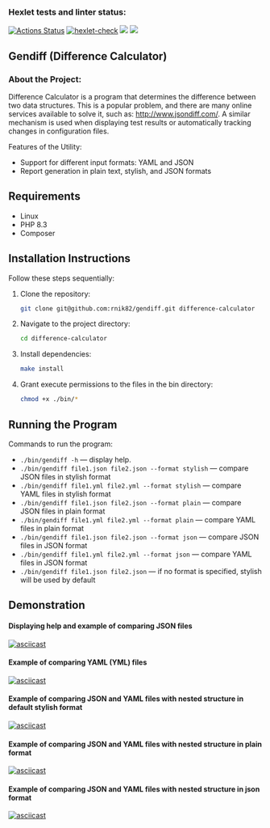 ### Hexlet tests and linter status:
[![Actions Status](https://github.com/rnik82/php-project-48/actions/workflows/hexlet-check.yml/badge.svg)](https://github.com/rnik82/php-project-48/actions)
[![hexlet-check](https://github.com/rnik82/php-project-48/actions/workflows/hexlet-check.yml/badge.svg)](https://github.com/rnik82/php-project-48/actions/workflows/hexlet-check.yml)
<a href="https://codeclimate.com/github/rnik82/php-project-48/maintainability"><img src="https://api.codeclimate.com/v1/badges/d784e95c4054c8f86da4/maintainability" /></a>
<a href="https://codeclimate.com/github/rnik82/php-project-48/test_coverage"><img src="https://api.codeclimate.com/v1/badges/d784e95c4054c8f86da4/test_coverage" /></a>

## Gendiff (Difference Calculator)

### About the Project:
 
Difference Calculator is a program that determines the difference between two data structures. This is a popular problem,
and there are many online services available to solve it, such as: http://www.jsondiff.com/. A similar mechanism is used
when displaying test results or automatically tracking changes in configuration files.

Features of the Utility:
- Support for different input formats: YAML and JSON
- Report generation in plain text, stylish, and JSON formats

## Requirements

- Linux
- PHP 8.3
- Composer

## Installation Instructions

Follow these steps sequentially:

1. Clone the repository:

    ```bash
    git clone git@github.com:rnik82/gendiff.git difference-calculator
    ```

2. Navigate to the project directory:
    
    ```bash
    cd difference-calculator
    ```
    
3. Install dependencies:
    
    ```bash
    make install
    ```
    
4. Grant execute permissions to the files in the bin directory:
    
    ```bash
    chmod +x ./bin/*
    ```

## Running the Program

Commands to run the program:

- `./bin/gendiff -h` — display help.
- `./bin/gendiff file1.json file2.json --format stylish` — compare JSON files in stylish format
- `./bin/gendiff file1.yml file2.yml --format stylish` — compare YAML files in stylish format
- `./bin/gendiff file1.json file2.json --format plain` — compare JSON files in plain format
- `./bin/gendiff file1.yml file2.yml --format plain` — compare YAML files in plain format
- `./bin/gendiff file1.json file2.json --format json` — compare JSON files in JSON format
- `./bin/gendiff file1.yml file2.yml --format json` — compare YAML files in JSON format
- `./bin/gendiff file1.json file2.json` — if no format is specified, stylish will be used by default

## Demonstration

#### Displaying help and example of comparing JSON files
[![asciicast](https://asciinema.org/a/674675.svg)](https://asciinema.org/a/674675)

#### Example of comparing YAML (YML) files
[![asciicast](https://asciinema.org/a/675011.svg)](https://asciinema.org/a/675011)

#### Example of comparing JSON and YAML files with nested structure in default stylish format
[![asciicast](https://asciinema.org/a/675493.svg)](https://asciinema.org/a/675493)

#### Example of comparing JSON and YAML files with nested structure in plain format
[![asciicast](https://asciinema.org/a/675642.svg)](https://asciinema.org/a/675642)

#### Example of comparing JSON and YAML files with nested structure in json format
[![asciicast](https://asciinema.org/a/675901.svg)](https://asciinema.org/a/675901)
